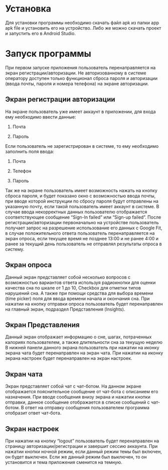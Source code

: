 # Установка

Для установки программы необходимо скачать файл apk из папки app apk file и установить его на устройство.
Либо же можно скачать проект и запустить его в Android Studio.


# Запуск программы
При первом запуске приложения пользователь перенаправляется на экран регистрации/авторизации. Не авторизованному в системе оператору доступен только функционал сброса пароля и авторизации (ввода почты, пароля и номера телефона) на экране авторизации.

## Экран регистрации авторизации
На экране пользователь уже имеет аккаунт в приложении, для входа ему необходимо ввести данные:

1. Почта

2. Пароль

Если пользователь не зарегистрирован в системе, то ему необходимо заполнить поля ввода:

1. Почта

2. Телефон

3. Пароль

Так же на экране пользователь имеет возможность нажать на кнопку сброса пароля, и будет показано окно с возможностью ввода почты, при вводе которой инструкции по сбросу пароля будут отправлены на указанную почту, если такой пользователь имеет аккаунт в системе.
В случае ввода некорректных данных пользователю отображается соответствующее сообщение “Sign-In failed” или “Sign-up failed”.
После регистрации/авторизации первоначально на устройстве пользователь получает запрос на разрешение использование его данных с Google Fit, в случае положительного ответа пользователь перенаправляется на экран опроса, если текущее время не позднее 13:00 и не ранее 4:00 и ранее за текущий день пользователь не отправлял результаты опроса в систему.

## Экран опроса

Данный экран представляет собой несколько вопросов с возможностью вариантов ответа используя радиокнопки для оценки качества сна по шкале от 1 до 10, Checkbox для отметки типов нарушений сна. А также при помощи средства для выбора времени (time picker) поля для ввода времени начала и окончания сна.
При нажатии на кнопку отправки опроса пользователь будет перенаправлен на главный экран, подраздел Представления (Insights).

## Экран Представления

Данный экран отображает информацию о сне, шагах, потраченных калориях пользователем, а также длительности сна за текущую неделю
В нижней панели данного экрана пользователь при  нажатии на иконку экрана чата будет перенаправлен на экран чата.
При нажатии  на иконку экрана настроек будет перенаправлен на экран настроек.

## Экран чата

Экран представляет собой чат с чат-ботом. На данном экране отображается пояснительное сообщение от чат-бота с описанием его назначения.
При вводе сообщения внизу экрана и нажатии кнопки отправки, данное сообщение отображается в списке сообщений с чат-ботом.
В ответ на отправку сообщения пользователем программа отобразит ответ чат-бота.   


## Экран настроек

При нажатии на кнопку “logout” пользователь будет перенаправлен на страницу авторизации/регистрации и завершит сессию аккаунта.
При нажатии кнопки ночной режим, если данный режим темы был включен, он будет выключен. Если же данный режим был выключен, то он установится и тема приложения сменится на темную.
